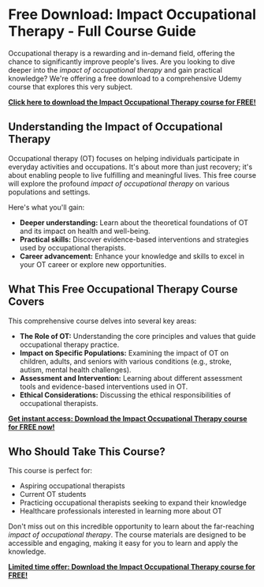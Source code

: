 # Free Download: Impact Occupational Therapy - Full Course Guide

Occupational therapy is a rewarding and in-demand field, offering the chance to significantly improve people's lives. Are you looking to dive deeper into the *impact of occupational therapy* and gain practical knowledge? We're offering a free download to a comprehensive Udemy course that explores this very subject.

[**Click here to download the Impact Occupational Therapy course for FREE!**](https://udemywork.com/impact-occupational-therapy)

## Understanding the Impact of Occupational Therapy

Occupational therapy (OT) focuses on helping individuals participate in everyday activities and occupations. It's about more than just recovery; it's about enabling people to live fulfilling and meaningful lives. This free course will explore the profound *impact of occupational therapy* on various populations and settings.

Here's what you'll gain:

*   **Deeper understanding:** Learn about the theoretical foundations of OT and its impact on health and well-being.
*   **Practical skills:** Discover evidence-based interventions and strategies used by occupational therapists.
*   **Career advancement:** Enhance your knowledge and skills to excel in your OT career or explore new opportunities.

## What This Free Occupational Therapy Course Covers

This comprehensive course delves into several key areas:

*   **The Role of OT:** Understanding the core principles and values that guide occupational therapy practice.
*   **Impact on Specific Populations:** Examining the impact of OT on children, adults, and seniors with various conditions (e.g., stroke, autism, mental health challenges).
*   **Assessment and Intervention:** Learning about different assessment tools and evidence-based interventions used in OT.
*   **Ethical Considerations:** Discussing the ethical responsibilities of occupational therapists.

[**Get instant access: Download the Impact Occupational Therapy course for FREE now!**](https://udemywork.com/impact-occupational-therapy)

## Who Should Take This Course?

This course is perfect for:

*   Aspiring occupational therapists
*   Current OT students
*   Practicing occupational therapists seeking to expand their knowledge
*   Healthcare professionals interested in learning more about OT

Don't miss out on this incredible opportunity to learn about the far-reaching *impact of occupational therapy*. The course materials are designed to be accessible and engaging, making it easy for you to learn and apply the knowledge.

[**Limited time offer: Download the Impact Occupational Therapy course for FREE!**](https://udemywork.com/impact-occupational-therapy)

